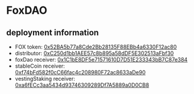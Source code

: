 # FoxDAO

## deployment information

- FOX token: [0x52BA5b77a8Cde2Bb28135F88EBb4a6330F12ac80](https://etherscan.io/address/0x52ba5b77a8cde2bb28135f88ebb4a6330f12ac80#code)
- distributor: [0xC250d1bb1AEE57c8b895a58dDF5E302513aFbf30](https://etherscan.io/address/0xC250d1bb1AEE57c8b895a58dDF5E302513aFbf30#code)
- foxDao receiver: [0x1C1bE8DF5e71571610D7D51E233343bB7C87e384](https://etherscan.io/address/0x1C1bE8DF5e71571610D7D51E233343bB7C87e384#code)
- stableCoin receiver: [0xf74bFd582f0cC66fac4c208980F72ac8633aDe90](https://etherscan.io/address/0xf74bFd582f0cC66fac4c208980F72ac8633aDe90#code)
- vestingStaking receiver: [0xa6fECc3aa5434d93746309289Df7A5889a0D0CB8](https://etherscan.io/address/0xa6fECc3aa5434d93746309289Df7A5889a0D0CB8#code)
